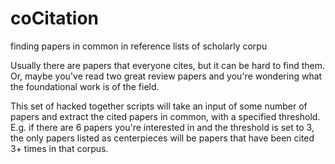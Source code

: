 # coCitation
finding papers in common in reference lists of scholarly corpu

Usually there are papers that everyone cites, but it can be hard to find them. Or, maybe you've read two great review papers and you're wondering what the foundational work is of the field.

This set of hacked together scripts will take an input of some number of papers and extract the cited papers in common, with a specified threshold. E.g. if there are 6 papers you're interested in and the threshold is set to 3, the only papers listed as centerpieces will be papers that have been cited 3+ times in that corpus.

